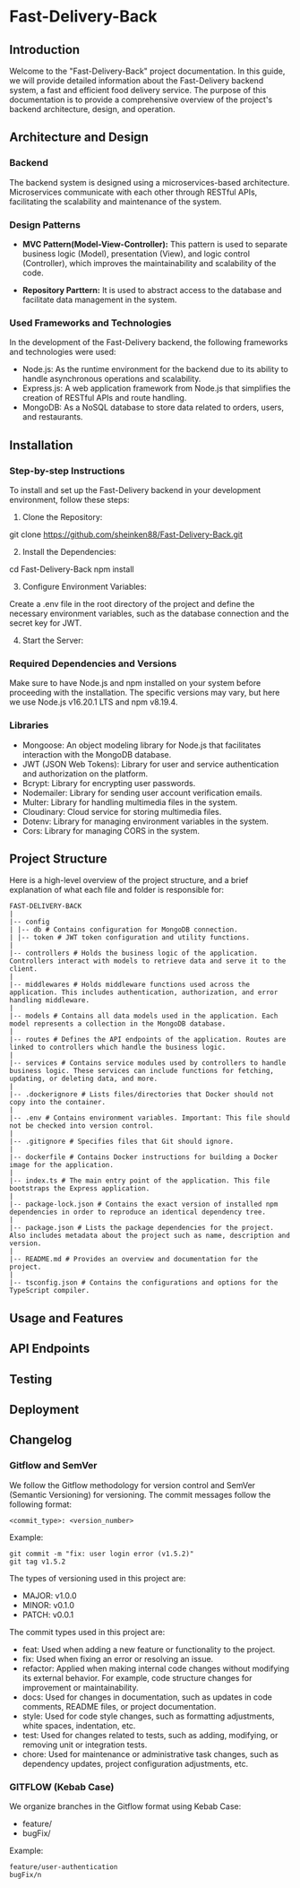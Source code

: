 # Fast-Delivery-Back

## Introduction

Welcome to the "Fast-Delivery-Back" project documentation. In this guide, we will provide detailed information about the Fast-Delivery backend system, a fast and efficient food delivery service. The purpose of this documentation is to provide a comprehensive overview of the project's backend architecture, design, and operation.

## Architecture and Design

### Backend

The backend system is designed using a microservices-based architecture. Microservices communicate with each other through RESTful APIs, facilitating the scalability and maintenance of the system.

### Design Patterns

- **MVC Pattern(Model-View-Controller):** This pattern is used to separate business logic (Model), presentation (View), and logic control (Controller), which improves the maintainability and scalability of the code.

- **Repository Parttern:** It is used to abstract access to the database and facilitate data management in the system.

### Used Frameworks and Technologies

In the development of the Fast-Delivery backend, the following frameworks and technologies were used:

- Node.js: As the runtime environment for the backend due to its ability to handle asynchronous operations and scalability.
- Express.js: A web application framework from Node.js that simplifies the creation of RESTful APIs and route handling.
- MongoDB: As a NoSQL database to store data related to orders, users, and restaurants.

## Installation

### Step-by-step Instructions

To install and set up the Fast-Delivery backend in your development environment, follow these steps:

1. Clone the Repository:

git clone https://github.com/sheinken88/Fast-Delivery-Back.git

2. Install the Dependencies:

cd Fast-Delivery-Back
npm install

3. Configure Environment Variables:

Create a .env file in the root directory of the project and define the necessary environment variables, such as the database connection and the secret key for JWT.

4. Start the Server:

### Required Dependencies and Versions

Make sure to have Node.js and npm installed on your system before proceeding with the installation. The specific versions may vary, but here we use Node.js v16.20.1 LTS and npm v8.19.4.

### Libraries

- Mongoose: An object modeling library for Node.js that facilitates interaction with the MongoDB database.
- JWT (JSON Web Tokens): Library for user and service authentication and authorization on the platform.
- Bcrypt: Library for encrypting user passwords.
- Nodemailer: Library for sending user account verification emails.
- Multer: Library for handling multimedia files in the system.
- Cloudinary: Cloud service for storing multimedia files.
- Dotenv: Library for managing environment variables in the system.
- Cors: Library for managing CORS in the system.

## Project Structure

Here is a high-level overview of the project structure, and a brief explanation of what each file and folder is responsible for:
```
FAST-DELIVERY-BACK
|
|-- config
| |-- db # Contains configuration for MongoDB connection.
| |-- token # JWT token configuration and utility functions.
|
|-- controllers # Holds the business logic of the application. Controllers interact with models to retrieve data and serve it to the client.
|
|-- middlewares # Holds middleware functions used across the application. This includes authentication, authorization, and error handling middleware.
|
|-- models # Contains all data models used in the application. Each model represents a collection in the MongoDB database.
|
|-- routes # Defines the API endpoints of the application. Routes are linked to controllers which handle the business logic.
|
|-- services # Contains service modules used by controllers to handle business logic. These services can include functions for fetching, updating, or deleting data, and more.
|
|-- .dockerignore # Lists files/directories that Docker should not copy into the container.
|
|-- .env # Contains environment variables. Important: This file should not be checked into version control.
|
|-- .gitignore # Specifies files that Git should ignore.
|
|-- dockerfile # Contains Docker instructions for building a Docker image for the application.
|
|-- index.ts # The main entry point of the application. This file bootstraps the Express application.
|
|-- package-lock.json # Contains the exact version of installed npm dependencies in order to reproduce an identical dependency tree.
|
|-- package.json # Lists the package dependencies for the project. Also includes metadata about the project such as name, description and version.
|
|-- README.md # Provides an overview and documentation for the project.
|
|-- tsconfig.json # Contains the configurations and options for the TypeScript compiler.
```


## Usage and Features

## API Endpoints

## Testing

## Deployment

## Changelog
### Gitflow and SemVer

We follow the Gitflow methodology for version control and SemVer (Semantic Versioning) for versioning. The commit messages follow the following format:

```
<commit_type>: <version_number>
```

Example:

```
git commit -m "fix: user login error (v1.5.2)"
git tag v1.5.2
```

The types of versioning used in this project are:

- MAJOR: v1.0.0
- MINOR: v0.1.0
- PATCH: v0.0.1

The commit types used in this project are:

- feat: Used when adding a new feature or functionality to the project.
- fix: Used when fixing an error or resolving an issue.
- refactor: Applied when making internal code changes without modifying its external behavior. For example, code structure changes for improvement or maintainability.
- docs: Used for changes in documentation, such as updates in code comments, README files, or project documentation.
- style: Used for code style changes, such as formatting adjustments, white spaces, indentation, etc.
- test: Used for changes related to tests, such as adding, modifying, or removing unit or integration tests.
- chore: Used for maintenance or administrative task changes, such as dependency updates, project configuration adjustments, etc.

### GITFLOW (Kebab Case)

We organize branches in the Gitflow format using Kebab Case:

- feature/<description-of-content>
- bugFix/<description-of-content>

Example:

```
feature/user-authentication
bugFix/n
```
